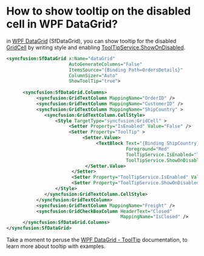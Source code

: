 # How to show tooltip on the disabled cell in WPF DataGrid?

in [WPF DataGrid](https://www.syncfusion.com/wpf-ui-controls/datagrid) (SfDataGrid), you can show tooltip for the disabled [GridCell](http://help.syncfusion.com/cr/cref_files/wpf/Syncfusion.SfGrid.WPF~Syncfusion.UI.Xaml.Grid.GridCell.html) by writing style and enabling [ToolTipService.ShowOnDisabled](https://docs.microsoft.com/en-us/dotnet/api/system.windows.controls.tooltipservice.showondisabled?view=netframework-4.7.2).

```xml
<syncfusion:SfDataGrid x:Name="dataGrid"
                       AutoGenerateColumns="False"
                       ItemsSource="{Binding Path=OrdersDetails}"
                       ColumnSizer="Auto"
                       ShowToolTip="true">
            
      <syncfusion:SfDataGrid.Columns>
           <syncfusion:GridTextColumn MappingName="OrderID" />
           <syncfusion:GridTextColumn MappingName="CustomerID" />
           <syncfusion:GridTextColumn MappingName="ShipCountry" >
              <syncfusion:GridTextColumn.CellStyle>
                  <Style TargetType="syncfusion:GridCell" >
                       <Setter Property="IsEnabled" Value="False" />
                       <Setter Property="ToolTip" >
                            <Setter.Value>
                                 <TextBlock Text="{Binding ShipCountry}" 
                                            Foreground="Red" 
                                            ToolTipService.IsEnabled="True" 
                                            ToolTipService.ShowOnDisabled="True"/>
                             </Setter.Value>
                        </Setter>
                        <Setter Property="ToolTipService.IsEnabled" Value="True" />
                        <Setter Property="ToolTipService.ShowOnDisabled" Value="True" />
                  </Style>
              </syncfusion:GridTextColumn.CellStyle>
           </syncfusion:GridTextColumn>           
           <syncfusion:GridTextColumn MappingName="Freight" />
           <syncfusion:GridCheckBoxColumn HeaderText="Closed"
                                          MappingName="IsClosed" />
      </syncfusion:SfDataGrid.Columns>
</syncfusion:SfDataGrid>
```

Take a moment to peruse the [WPF DataGrid - ToolTip](https://help.syncfusion.com/wpf/datagrid/tooltip) documentation, to learn more about tooltip with examples.
